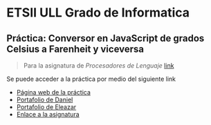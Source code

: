 # ETSII ULL Grado de Informatica
## Práctica: Conversor en JavaScript de grados Celsius a Farenheit y viceversa
> Para la asignatura de _Procesadores de Lenguaje_ [link](https://campusvirtual.ull.es/1516/course/view.php?id=178)

Se puede acceder a la práctica por medio del siguiente link
- [Página web de la práctica](http://elediaz.github.io/conversor-de-temperatura-simple-ele-daniel)
- [Portafolio de Daniel](http://alu0100783230.github.io/)
- [Portafolio de Eleazar](http://elediaz.github.io/public/portafolio.html)
- [Enlace a la asignatura](https://campusvirtual.ull.es/1516/course/view.php?id=178)
